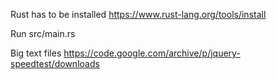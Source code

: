 Rust has to be installed
https://www.rust-lang.org/tools/install

Run src/main.rs

Big text files
https://code.google.com/archive/p/jquery-speedtest/downloads

